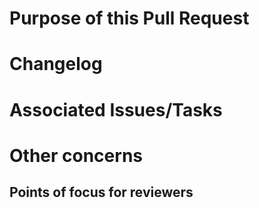 # Purpose of this Pull Request

# Changelog

# Associated Issues/Tasks

# Other concerns

## Points of focus for reviewers

